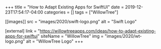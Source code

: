 +++
title = "How to Adapt Existing Apps for SwiftUI"
date = 2019-12-23T17:54:17-04:00
categories = []
tags = ["WillowTree"]

[[images]]
	src = "images/2020/swift-logo.png"
	alt = "Swift Logo"
	
[external]
	link = "https://willowtreeapps.com/ideas/how-to-adapt-existing-apps-for-swiftui"
	siteName = "WillowTree"
	img = "images/2020/wt-logo.png"
	alt = "WillowTree Logo"
+++